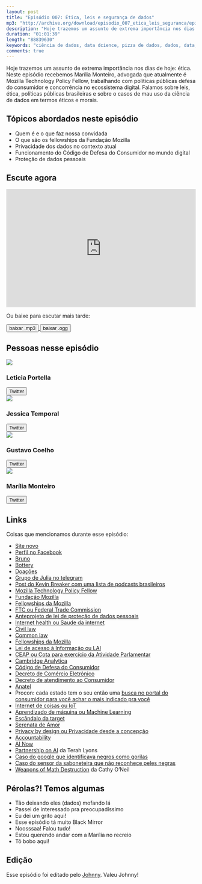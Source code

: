 ```yaml
---
layout: post
title: "Episódio 007: Ética, leis e segurança de dados"
mp3: "http://archive.org/download/episodio_007_etica_leis_seguranca/episodio_007_etica_leis_seguranca.mp3"
description: "Hoje trazemos um assunto de extrema importância nos dias de hoje: ética. Neste episódio recebemos Marília Monteiro, advogada que atualmente é Mozilla Technology Policy Fellow, trabalhando com políticas públicas defesa do consumidor e concorrência no ecossistema digital. Falamos sobre leis, ética, políticas públicas brasileiras e sobre o casos de mau uso da ciência de dados em termos éticos e morais."
duration: "01:01:39"
length: "88839630"
keywords: "ciência de dados, data dcience, pizza de dados, dados, data, data science pizza, python, ds, machine learning, bootcamp, ensino, aprendizado, segurança de dados, leis, mozilla, fellowship"
comments: true
---
```


Hoje trazemos um assunto de extrema importância nos dias de hoje: ética. Neste episódio recebemos Marília Monteiro, advogada que atualmente é Mozilla Technology Policy Fellow, trabalhando com políticas públicas defesa do consumidor e concorrência no ecossistema digital. Falamos sobre leis, ética, políticas públicas brasileiras e sobre o casos de mau uso da ciência de dados em termos éticos e morais.

## Tópicos abordados neste episódio

- Quem é e o que faz nossa convidada
- O que são os fellowships da Fundação Mozilla
- Privacidade dos dados no contexto atual
- Funcionamento do Código de Defesa do Consumidor no mundo digital
- Proteção de dados pessoais

## Escute agora

<div class="player-div">
<iframe width="100%" height="315" src="https://www.youtube.com/embed/WOf2qDZcimw" frameborder="0" allow="autoplay; encrypted-media" allowfullscreen></iframe>
</div>

Ou baixe para escutar mais tarde:
<div class="download">
  <a href="https://archive.org/download/episodio_007_etica_leis_seguranca/episodio_007_etica_leis_seguranca.mp3">
    <button class="btn btn-mp3">baixar .mp3</button>
  </a>
  <a href="https://archive.org/download/episodio_007_etica_leis_seguranca/episodio_007_etica_leis_seguranca.ogg">
    <button class="btn btn-ogg">baixar .ogg</button>
  </a>
</div>

## Pessoas nesse episódio

<div class="row">
  <div class="pizzaiolo-img">
    <img class="img-circle" src="{{ site.lele_photo }}">
  </div>
  <div>
    <h3>Leticia Portella</h3>
    <a href="https://twitter.com/leleportella">
      <button class="btn btn-twitter">Twitter</button>
    </a>
  </div>
</div>
<div class="row">
  <div class="pizzaiolo-img">
    <img class="img-circle" src="{{ site.jess_photo }}">
  </div>
  <div>
    <h3>Jessica Temporal</h3>
    <a href="https://twitter.com/jesstemporal">
      <button class="btn btn-twitter">Twitter</button>
    </a>
  </div>
</div>
<div class="row">
  <div class="pizzaiolo-img">
    <img class="img-circle" src="{{ site.gust_photo }}">
  </div>
  <div>
    <h3>Gustavo Coelho</h3>
    <a href="https://twitter.com/gusrabbit">
      <button class="btn btn-twitter">Twitter</button>
    </a>
  </div>
</div>
<div class="row">
  <div class="pizzaiolo-img">
    <img class="img-circle" src="https://pbs.twimg.com/profile_images/971942863905939457/4R7mEq-t_400x400.jpg">
  </div>
  <div>
    <h3>Marília Monteiro</h3>
        <a href="https://twitter.com/mmariliaa0">
      <button class="btn btn-twitter">Twitter</button>
    </a>
  </div>
</div>

## Links

Coisas que mencionamos durante esse episódio:
- [Site novo](pizzadedados.com)
- [Perfil no Facebook](https://www.facebook.com/pizzadedados/)
- [Bruno](https://twitter.com/nicoddemus)
- [Bottery](http://bottery.io)
- [Doações](http://pizzadedados.com/sobre/)
- [Grupo de Julia no telegram](https://t.me/juliabrasil)
- [Post do Kevin Breaker com uma lista de podcasts brasileiros](https://medium.com/@kevinbreaker/principais-podcasts-brasileiros-de-tecnologia-6ff8944226f7)
- [Mozilla Technology Policy Fellow](https://blog.mozilla.org/blog/2017/06/08/increasing-momentum-around-tech-policy/)
- [Fundação Mozilla](https://www.mozilla.org/en-US/foundation/)
- [Fellowships da Mozilla](https://science.mozilla.org/programs/fellowships)
- [FTC ou Federal Trade Commission](https://www.ftc.gov/)
- [Anteprojeto de lei de proteção de dados pessoais](http://pensando.mj.gov.br/dadospessoais/texto-em-debate/anteprojeto-de-lei-para-a-protecao-de-dados-pessoais/)
- [Internet health ou Saude da internet](https://www.mozilla.org/pt-BR/internet-health/)
- [Civil law](https://pt.wikipedia.org/wiki/Sistema_romano-germ%C3%A2nico)
- [Common law](https://pt.wikipedia.org/wiki/Common_law)
- [Fellowships da Mozilla](https://blog.mozilla.org/blog/2017/09/13/mozilla-announces-15-new-fellows-science-advocacy-media/)
- [Lei de acesso à Informação ou LAI](https://www.planalto.gov.br/ccivil_03/_ato2011-2014/2011/lei/l12527.htm)
- [CEAP ou Cota para exercício da Atividade Parlamentar]()
- [Cambridge Analytica](https://en.wikipedia.org/wiki/Cambridge_Analytica)
- [Código de Defesa do Consumidor](http://www.planalto.gov.br/ccivil_03/LEIS/L8078.htm)
- [Decreto de Comércio Eletrônico](http://www.planalto.gov.br/ccivil_03/_ato2011-2014/2013/decreto/d7962.htm)
- [Decreto de atendimento ao Consumidor](http://www.planalto.gov.br/ccivil_03/_ato2007-2010/2008/decreto/d6523.htm)
- [Anatel](http://www.anatel.gov.br/institucional/)
- Procon: cada estado tem o seu então uma [busca no portal do consumidor para você achar o mais indicado pra você](http://www.portaldoconsumidor.gov.br/procon.asp?acao=buscar)
- [Internet de coisas ou IoT](https://pt.wikipedia.org/wiki/Internet_das_coisas)
- [Aprendizado de máquina ou Machine Learning](https://pt.wikipedia.org/wiki/Aprendizado_de_m%C3%A1quina)
- [Escândalo da target](https://olhardigital.com.br/noticia/varejista-norte-americana-descobre-gravidez-de-clientes-com-a-ajuda-de-software/24231)
- [Serenata de Amor](https://serenata.ai/)
- [Privacy by design ou Privacidade desde a concepção](https://pt.wikipedia.org/wiki/Privacidade_desde_a_concep%C3%A7%C3%A3o)
- [Accountability](https://pt.wikipedia.org/wiki/Accountability)
- [AI Now](https://ainowinstitute.org/)
- [Partnership on AI](https://www.partnershiponai.org/) da Terah Lyons
- [Caso do google que identificava negros como gorilas](https://brasil.elpais.com/brasil/2016/06/10/tecnologia/1465577075_876238.html)
- [Caso do sensor da saboneteira que não reconhece peles negras](http://gizmodo.uol.com.br/por-que-esta-saboneteira-nao-reconhece-peles-negras/)
- [Weapons of Math Destruction](https://weaponsofmathdestructionbook.com/)  da Cathy O’Neil

## Pérolas?! Temos algumas

- Tão deixando eles (dados) mofando lá
- Passei de interessado pra preocupadíssimo
- Eu dei um grito aqui!
- Esse episódio tá muito Black Mirror
- Noosssaa! Falou tudo!
- Estou querendo andar com a Marília no recreio
- Tô bobo aqui!

## Edição

Esse episódio foi editado pelo [Johnny](https://www.instagram.com/johnnyduluti/). Valeu Johnny!
